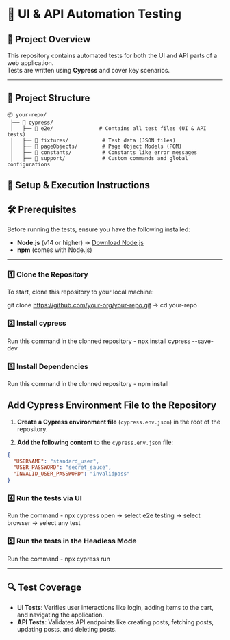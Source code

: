 # 🧪 UI & API Automation Testing

## 📖 Project Overview
This repository contains automated tests for both the UI and API parts of a web application.  
Tests are written using **Cypress** and cover key scenarios.

---

## 📂 Project Structure

```
📦 your-repo/
 ├── 📂 cypress/
 │   ├── 📂 e2e/               # Contains all test files (UI & API tests)
 │   ├── 📂 fixtures/           # Test data (JSON files)
 │   ├── 📂 pageObjects/        # Page Object Models (POM)
 │   ├── 📂 constants/          # Constants like error messages
 │   ├── 📂 support/            # Custom commands and global configurations
```
## 🚀 Setup & Execution Instructions

## 🛠 **Prerequisites**
Before running the tests, ensure you have the following installed:

- **Node.js** (v14 or higher) → [Download Node.js](https://nodejs.org/)
- **npm** (comes with Node.js)
---

### 1️⃣ **Clone the Repository**
To start, clone this repository to your local machine:

git clone https://github.com/your-org/your-repo.git -> cd your-repo
### 2️⃣ **Install cypress**
Run this command in the clonned repository - npx install cypress --save-dev

### 3️⃣ **Install Dependencies**
Run this command in the clonned repository - npm install

## Add Cypress Environment File to the Repository

1. **Create a Cypress environment file** (`cypress.env.json`) in the root of the repository.

2. **Add the following content** to the `cypress.env.json` file:

```json
{
  "USERNAME": "standard_user",
  "USER_PASSWORD": "secret_sauce",
  "INVALID_USER_PASSWORD": "invalidpass"
}
```
### 4️⃣ **Run the tests via UI**
Run the command - npx cypress open -> select e2e testing -> select browser -> select any test

### 5️⃣ **Run the tests in the Headless Mode**
Run the command - npx cypress run

---

## 🔍 Test Coverage

- **UI Tests**: Verifies user interactions like login, adding items to the cart, and navigating the application.
- **API Tests**: Validates API endpoints like creating posts, fetching posts, updating posts, and deleting posts.


